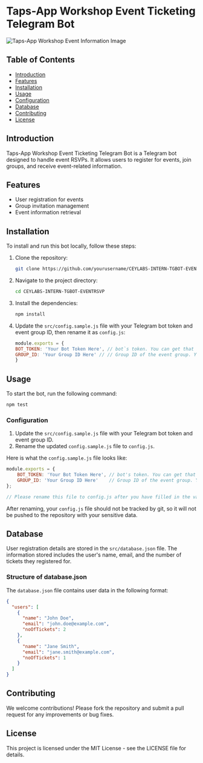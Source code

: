 # Taps-App Workshop Event Ticketing Telegram Bot


![Taps-App Workshop Event Information Image](https://i.imgur.com/qt8Sjsb.png "Taps-App Workshop Event Information Image")


## Table of Contents

- [Introduction](#introduction)
- [Features](#features)
- [Installation](#installation)
- [Usage](#usage)
- [Configuration](#configuration)
- [Database](#database)
- [Contributing](#contributing)
- [License](#license)

## Introduction

Taps-App Workshop Event Ticketing Telegram Bot is a Telegram bot designed to handle event RSVPs. It allows users to register for events, join groups, and receive event-related information.

## Features

- User registration for events
- Group invitation management
- Event information retrieval

## Installation

To install and run this bot locally, follow these steps:

1. Clone the repository:

    ```sh
    git clone https://github.com/yourusername/CEYLABS-INTERN-TGBOT-EVENTRSVP.git
    ```

2. Navigate to the project directory:

    ```sh
    cd CEYLABS-INTERN-TGBOT-EVENTRSVP
    ```

3. Install the dependencies:

    ```sh
    npm install
    ```

4. Update the `src/config.sample.js` file with your Telegram bot token and event group ID, then rename it as `config.js`:

    ```js
    module.exports = {
    BOT_TOKEN: 'Your Bot Token Here', // bot`s token. You can get that in @BotFather
    GROUP_ID: 'Your Group ID Here' // // Group ID of the event group. You can get it using the /grpid command after adding the bot to the group.
    }

## Usage

To start the bot, run the following command:

```sh
npm test
```

### Configuration

1. Update the `src/config.sample.js` file with your Telegram bot token and event group ID.
2. Rename the updated `config.sample.js` file to `config.js`.

Here is what the `config.sample.js` file looks like:

```javascript
module.exports = {
    BOT_TOKEN: 'Your Bot Token Here', // bot's token. You can get that from @BotFather
    GROUP_ID: 'Your Group ID Here'    // Group ID of the event group. You can get it using the /grpid command after adding the bot to the group.
};

// Please rename this file to config.js after you have filled in the values.
```
After renaming, your `config.js` file should not be tracked by git, so it will not be pushed to the repository with your sensitive data.



## Database
User registration details are stored in the ```src/database.json``` file. The information stored includes the user's name, email, and the number of tickets they registered for.

### Structure of database.json
The ```database.json``` file contains user data in the following format:

```json
{
  "users": [
    {
      "name": "John Doe",
      "email": "john.doe@example.com",
      "noOfTickets": 2
    },
    {
      "name": "Jane Smith",
      "email": "jane.smith@example.com",
      "noOfTickets": 1
    }
  ]
}
```

## Contributing

We welcome contributions! Please fork the repository and submit a pull request for any improvements or bug fixes.

## License

This project is licensed under the MIT License - see the LICENSE file for details.